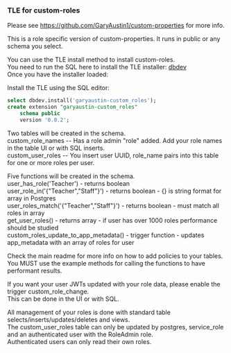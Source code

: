 ### TLE for custom-roles

Please see https://github.com/GaryAustin1/custom-properties for more info.

This is a role specific version of custom-properties.  It runs in public or any schema you select.

You can use the TLE install method to install custom-roles.  
You need to run the SQL here to install the TLE installer: [dbdev](https://supabase.github.io/dbdev/install-in-db-client/)  
Once you have the installer loaded:

Install the TLE using the SQL editor:
```sql
select dbdev.install('garyaustin-custom_roles');
create extension "garyaustin-custom_roles"
    schema public
    version '0.0.2';
```

Two tables will be created in the schema.  
custom_role_names -- Has a role admin "role" added.  Add your role names in the table UI or with SQL inserts.  
custom_user_roles -- You insert user UUID, role_name pairs into this table for one or more roles per user.

Five functions will be created in the schema.  
user_has_role('Teacher') - returns boolean   
user_role_in('{"Teacher","Staff"}') - returns boolean - {} is string format for array in Postgres  
user_roles_match('{"Teacher","Staff"}') - returns boolean - must match all roles in array  
get_user_roles() - returns array - if user has over 1000 roles performance should be studied    
custom_roles_update_to_app_metadata() - trigger function - updates app_metadata with an array of roles for user

Check the main readme for more info on how to add policies to your tables.  
You MUST use the example methods for calling the functions to have performant results.

If you want your user JWTs updated with your role data, please enable the trigger custom_role_change.  
This can be done in the UI or with SQL.

All management of your roles is done with standard table selects/inserts/updates/deletes and views.  
The custom_user_roles table can only be updated by postgres, service_role and an authenticated user with the RoleAdmin role.  
Authenticated users can only read their own roles.  






